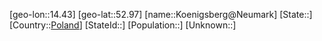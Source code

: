 ﻿---
location: [52.97,14.43]
type: City
tags:
- geo/City


SpocWebEntityId: 31745
isDeleted: false
confidential: public

---
[geo-lon::14.43]
[geo-lat::52.97]
[name::Koenigsberg@Neumark]
[State::]
[Country::[Poland](geo/Continent/Europe/Poland.md)]
[StateId::]
[Population::]
[Unknown::]


